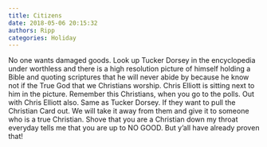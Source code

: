 ```yaml
---
title: Citizens
date: 2018-05-06 20:15:32
authors: Ripp
categories: Holiday
---
```


 No one wants damaged goods. Look up Tucker Dorsey in the encyclopedia under worthless and there is a high resolution picture of himself holding a Bible and quoting scriptures that he will never abide by because he know not if the True God that we Christians worship. Chris Elliott is sitting next to him in the picture. Remember this Christians, when you go to the polls. Out with Chris Elliott also. Same as Tucker Dorsey. If they want to pull the Christian Card out. We will take it away from them and give it to someone who is a true Christian. Shove that you are a Christian down my throat everyday tells me that you are up to NO GOOD. But y’all have already proven that!